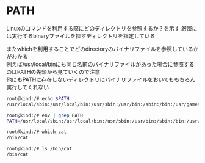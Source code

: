 # PATH

Linuxのコマンドを利用する際にどのディレクトリを参照するか？を示す
厳密には実行するbinaryファイルを探すディレクトリを指定している

またwhichを利用することでどのdirectoryのバイナリファイルを参照しているかがわかる  
例えば/usr/local/binにも同じ名前のバイナリファイルがあった場合に参照するのはPATHの先頭から見ていくので注意  
他にもPATHに存在しないディレクトリにバイナリファイルをおいてももちろん実行してくれない

```.sh
root@kind:/# echo $PATH
/usr/local/sbin:/usr/local/bin:/usr/sbin:/usr/bin:/sbin:/bin:/usr/games:/usr/local/games

root@kind:/# env | grep PATH
PATH=/usr/local/sbin:/usr/local/bin:/usr/sbin:/usr/bin:/sbin:/bin:/usr/games:/usr/local/games

root@kind:/# which cat
/bin/cat

root@kind:/# ls /bin/cat
/bin/cat
```